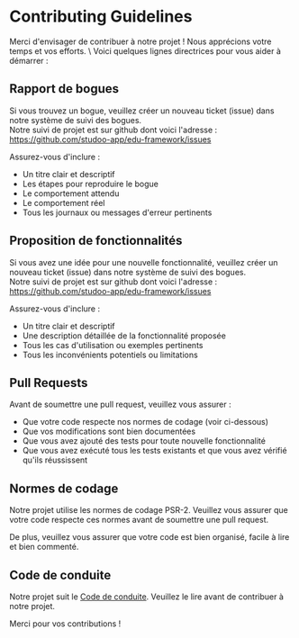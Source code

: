 Contributing Guidelines
=========================================

Merci d'envisager de contribuer à notre projet ! Nous apprécions votre temps et vos efforts. \ 
Voici quelques lignes directrices pour vous aider à démarrer :

Rapport de bogues
----------------

Si vous trouvez un bogue, veuillez créer un nouveau ticket (issue) dans notre système de suivi des bogues. \
Notre suivi de projet est sur github dont voici l'adresse : https://github.com/studoo-app/edu-framework/issues

Assurez-vous d'inclure :

* Un titre clair et descriptif
* Les étapes pour reproduire le bogue
* Le comportement attendu
* Le comportement réel
* Tous les journaux ou messages d'erreur pertinents

Proposition de fonctionnalités
-----------------------------

Si vous avez une idée pour une nouvelle fonctionnalité, veuillez créer un nouveau ticket (issue) dans notre système de suivi des bogues. \
Notre suivi de projet est sur github dont voici l'adresse : https://github.com/studoo-app/edu-framework/issues

Assurez-vous d'inclure :
* Un titre clair et descriptif
* Une description détaillée de la fonctionnalité proposée
* Tous les cas d'utilisation ou exemples pertinents
* Tous les inconvénients potentiels ou limitations

Pull Requests
-------------

Avant de soumettre une pull request, veuillez vous assurer :

* Que votre code respecte nos normes de codage (voir ci-dessous)
* Que vos modifications sont bien documentées
* Que vous avez ajouté des tests pour toute nouvelle fonctionnalité
* Que vous avez exécuté tous les tests existants et que vous avez vérifié qu'ils réussissent
  
Normes de codage
----------------

Notre projet utilise les normes de codage PSR-2. Veuillez vous assurer que votre code respecte ces normes avant de soumettre une pull request.

De plus, veuillez vous assurer que votre code est bien organisé, facile à lire et bien commenté.

Code de conduite
----------------

Notre projet suit le [Code de conduite](CODE\_DE\_CONDUITE.md). Veuillez le lire avant de contribuer à notre projet.


Merci pour vos contributions !
